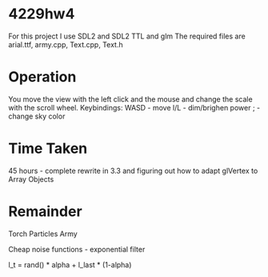 # 4229hw4

For this project I use SDL2 and SDL2 TTL and glm
The required files are arial.ttf, army.cpp, Text.cpp, Text.h

# Operation

You move the view with the left click and the mouse and change the scale with the scroll wheel.
Keybindings:
WASD - move
l/L - dim/brighen power
; - change sky color

# Time Taken
45 hours - complete rewrite in 3.3 and figuring out how to adapt glVertex to Array Objects

# Remainder
Torch Particles
Army

Cheap noise functions - exponential filter

l_t = rand() * alpha + l_last * (1-alpha)